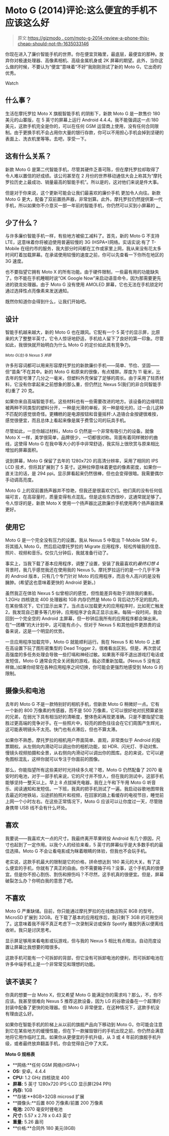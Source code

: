 # Moto G (2014)评论:这么便宜的手机不应该这么好

> 原文:[https://gizmodo . com/moto-g-2014-review-a-phone-this-cheap-should-not-th-1635033146](https://gizmodo.com/moto-g-2014-review-a-phone-this-cheap-shouldnt-be-th-1635033146)

你现在进入了廉价智能手机的世界。你在便宜货箱里，最底层，最便宜的那种。放弃你对极速处理器、高像素相机、高级金属机身或 2K 屏幕的期望。此外，当你这么做的时候，不要认为“便宜”意味着“不好”我刚刚测试了新的 Moto G，它出奇的优秀。

Watch

## **什么事？**

生活在摩托罗拉 Moto X 旗舰智能手机 的阴影下，新款 Moto G 是一款售价 180 美元的山寨版，在 5 英寸的屏幕上运行 Android 4.4.4。我不能强调这一点:180 美元，这款手机完全是你的，可以在任何 GSM 运营商上使用，没有任何合同限制。由于更换手机不会占用你大量的银行存款，你可以不用担心手机会掉到坚硬的表面上、洗衣机里等等。去吧，享受一下。

## **这有什么关系？**

新款 Moto G 是第二代智能手机，尽管其硬件乏善可陈，但在摩托罗拉却取得了令人难以置信的好成绩。该公司甚至在 2 月份的世界移动通信大会上称其为“摩托罗拉历史上最成功、销量最高的智能手机”。所以是的，这对他们来说是件大事。

但是对于你来说，这个更新可能会让我们最喜欢的廉价手机 更加令人向往。新款 Moto G 更大，配备了双前置扬声器，非常划算。此外，摩托罗拉仍然提供第一代手机，所以如果你不介意买一部一年前的智能手机，你仍然可以买到小屏幕的 [。](https://gizmodo.com/i-don-t-want-a-bigger-moto-x-i-want-a-better-moto-x-1631042412)

## **少了什么？**

与许多廉价智能手机一样，有些地方被偷工减料了。首先，新的 Moto G 不支持 LTE，这意味着你将被迫使用普遍较慢的 3G (HSPA+)网络。实话实说:有了 T-Mobile 在纽约市的服务，我大部分时间都在工作或家里上网，我从来没有花太多时间盯着加载屏幕。在承诺使用较慢的速度之前，你可以先查看一下你所在地区的 3G 速度。

也不要指望它拥有 Moto X 的所有功能。由于硬件限制，一些最有用的功能缺失了。你不能在手机睡眠时说“OK Google Now”来启动语音命令，因为那需要更先进的骁龙处理器。由于 Moto G 没有使用 AMOLED 屏幕，它也无法在手机锁定时通过选择性点亮像素来发送通知。

既然你知道你会得到什么，让我们开始吧。

## **设计**

智能手机越来越大，新的 Moto G 也在跟风。它配有一个 5 英寸的显示屏，比原来的大了整整半英寸。它令人惊讶地舒适，手机给人留下了良好的第一印象。尽管如此，我很快就开始明白为什么 Moto G 的定价如此具有竞争力。

<small>*Moto G(左)与 Nexus 5 并排*</small>

许多形容词都可以用来形容摩托罗拉的新款廉价手机——简单、节俭、坚固——但“苗条”不在其中。新的 Moto G 和原来的很像，有点矮胖。厚度为 11 毫米，比去年的型号薄了几分之一毫米，但塑料外壳保留了足够的周长。由于采用了轻质材料，它没有你拿起来之前想象的那么重，但仍然比 Nexus 5(我们的非合同智能手机)重了 20 克。

如果你来自高端智能手机，这些材料也有一些需要改进的地方。该设备的边缘明显被两种不同类型的塑料分开，一种是光滑的单板，另一种是哑光的，过一会儿这种不匹配的感觉很奇怪。更糟糕的是电源按钮和音量摇杆:人造铬合金按键很难按，感觉很便宜，而且总体上看起来像是属于费雪公司的玩具手机。

尽管如此，一旦你越过材料，Moto G 仍然是一个非常有吸引力的设备。就像 Moto X 一样，美学很简单，品牌很少，一切都很对称。背面有着同样微妙的曲线，这使得 Moto G 在我中等大小的手中非常舒适，我实际上很欣赏与原来相比增加的屏幕面积。

说到屏幕，Moto G 保留了去年的 1280x720 的高清分辨率，采用了相同的 IPS LCD 技术，但将其扩展到了 5 英寸。这种拉伸意味着更低的像素密度，如果你一直关注的话，是 294 ppi。显示屏看起来仍然很棒，但也会变得很暗。我需要偶尔手动调高亮度。

Moto G 上的双前置扬声器并不惊艳，但我还是很喜欢它们。他们真的没有任何低端可言，在高容量时，质量变得有点混乱。但是这些东西很吵，这通常就足够了。令人惊讶的是，新款 Moto X 使用一个扬声器比这款廉价手机使用两个扬声器效果更好。

## **使用它**

Moto G 是一个完全没有压力的设置。我从 Nexus 5 中取出 T-Mobile SIM 卡，将其插入 Moto G，然后启动摩托罗拉的 Migrate 应用程序，轻松传输我的信息、照片、视频和音乐。仅仅几分钟后，我就准备行动了。

事实上，当我下载了基本应用程序，调整了设置，安装了我最喜欢的*最终幻想 4* 背景时，我几乎感觉我还在使用我的 Nexus 5。摩托罗拉运行的是一个几乎干净的 Android 版本，只有几个专门针对 Moto 的应用程序，而且令人高兴的是没有臃肿。(希望这也意味着更快的 Android 更新。)

虽然我正在体验 Nexus 5 似曾相识的感觉，但性能差异有助于消除我的重影。1.2GHz 四核骁龙 400 处理器和 1GB 内存仍然是 Moto G 背后动力不足的肌肉，在某些情况下，它们显示出来了。当点击以加载更大的应用程序时，比如死亡触发 2，我发现自己要多等几秒钟，应用程序才会真正显示出来。每隔一段时间，我会回到一个完全空的 Android 主屏幕，但一秒钟后我所有的应用程序都会弹出来。在“一团糟”的大计划中，这可能有点小，但对于 Nexus 5 和其他组件更昂贵的设备来说，这是一个明显的优势。

一旦应用程序加载完毕，Moto G 就能顺利运行。我在 Nexus 5 和 Moto G 上都在高设置下玩了图形密集型的 Dead Trigger 2，很难看出区别。但是，再次尝试高强度的多任务处理会导致一些打嗝和神经过敏。如果我不得不退出游戏打电话或发短信，Moto G 通常会完全关闭我的游戏，我必须重新加载。(Nexus 5 没有这样做。)如果你经常在各种应用程序之间切换，你可能会更强烈地感受到 Moto G 的限制。

## **摄像头和电池**

去年的 Moto G 不是一款特别好的相机手机，但新款 Moto G 稍微好一点。它有一个新的 800 万像素的传感器，而不是 500 万像素，它可以很好地对抗预算紧张的兄弟，在弱光下具有相当好的清晰度，整体色彩再现更准确。只是不要指望它能胜过更高端的竞争对手。在一些照片中，较亮的颜色往往会在它们周围产生辉光，这可能表明镜头不太亮。快门也有点滞后，但也不算太滞。

如果你不熟悉，摩托罗拉的相机用户界面简单、直观，非常类似于 Android 的股票期权。从左侧向内滑动可以调出你的相机功能，如 HDR、闪光灯、手动对焦、慢镜头视频拍摄和全景，从右侧向内滑动可以调出你的图库。总的来说，它可以避免图标混乱，这样你就可以专注于你面前的图像。

那么，你能指望所有这些美好时光持续多久呢？嗯，Moto G 仍然配备了 2070 毫安时的电池，对于一部手机来说，它的尺寸并不惊人，但在我的测试中，这部手机能够坚持一整天以上。早上 8 点拔掉充电器，我在上午和下午用 Moto G 听音乐、阅读通知和发短信。一下班，我真的把手机测试了一遍。我启动谷歌地图带我去最近的地铁站，沿途抓拍照片和视频，在回家的路上看缓存的电视节目，睡觉前上网一个小时左右。在这些正常情况下，Moto G 应该可以让你度过一天，尽管随身携带 USB 线不会有什么坏处。

## **喜欢**

我要说——我喜欢大一点的尺寸。我最终离开苹果转投 Android 有几个原因，尺寸也起到了一定作用。以我个人的经验来看，5 英寸的屏幕似乎是大多数手机的最佳选择。Moto G 不会让看电影成为眯着眼睛的体验，但我也不会玩手机。

老实说，这款手机最大的限制是它的价格，拼命想达到 180 美元的大关。有了这么便宜的手机，你就有了真正的自由。你不需要箱子吗？没事，这个手机真的很便宜。但是你不担心割伤、割伤和擦伤吗？不尽然，这手机真的很便宜。但是，屏幕破裂怎么办？你明白我的意思了吧。

## **不喜欢**

Moto G 严重缺储。目前，你只能通过摩托罗拉的在线商店购买 8GB 的型号，MicroSD 扩展到 32GB。在下载了基本的应用程序后，我只剩下 3GB 的可用空间了。这意味着我不得不真正考虑下一次录制采访或保存 Spotify 播放列表以便离线收听。我只是讨厌思考。

显示屏足够用来看电影或玩游戏，但与我的 Nexus 5 相比有点暗淡。自动亮度设置让屏幕比我想要的暗很多。

这款手机可能有一个可拆卸的背部，但它没有可拆卸电池的便利，而可拆卸电池在许多中端手机上是一个非常常见和理想的功能。

## **该不该买？**

你真的想要一台 Moto X，但又希望 Moto G 能满足你的需求吗？那么，不，你不应该。我甚至很难向 Nexus 5 推荐这款设备，因为 LG 的谷歌设备在一个超薄的封装中配备了更快的处理器。但 Moto G 非常便宜，在这种情况下，这款手机没有理由这么好。

如果你在智能手机的阶梯上从以前的旗舰产品向下移动到 Moto G，你可能会注意到它在某些地方的缓慢性能，但在下一款摧毁银行的手机出现之前，你仍然会满意地将它用作临时工具。如果你从更便宜的手机升级，从 3 或 4 年前的旗舰手机升级，或者最终放弃翻盖手机，你会觉得自己中了大奖。

**Moto G 规格表**

*   **网络:**任何 GSM 网络(HSPA+)
*   **OS:** 安卓。4.4.4
*   **CPU:** 1.2 GHz 四核骁龙 400
*   **屏幕:** 5 英寸 1280x720 IPS-LCD 显示屏(294 PPI)
*   **内存:** 1GB
*   **存储:**8GB+32GB microsd 扩展
*   **摄像头:**后置 800 万像素/前置 200 万像素
*   **电池:** 2070 毫安时锂电池
*   **尺寸:** 5.57 x 2.78 x 0.43 英寸
*   **重量:** 5.26 盎司
*   **价格:**合同外 180 美元(8GB)